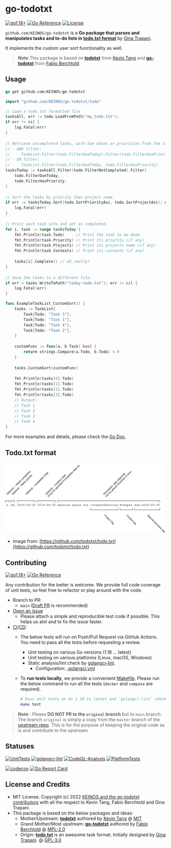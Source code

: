 <!-- markdownlint-disable MD033 MD050 -->
# go-todotxt

[![go1.18+](https://img.shields.io/badge/Go-1.18+-blue?logo=go)](https://github.com/KEINOS/go-todotxt/blob/main/.github/workflows/unit-tests.yml#L81 "Supported versions")
[![Go Reference](https://pkg.go.dev/badge/github.com/KEINOS/go-todotxt.svg)](https://pkg.go.dev/github.com/KEINOS/go-todotxt/todo "View document")
[![License](https://img.shields.io/github/license/KEINOS/go-todotxt)](https://github.com/KEINOS/go-todotxt/blob/master/LICENSE)

`github.com/KEINOS/go-todotxt` is a **Go package that parses and manipulates tasks and to-do lists in [todo.txt format](https://github.com/todotxt/todo.txt)** by [Gina Trapani](https://github.com/ginatrapani).

It implements the custom user sort functionality as well.

> __Note__ This package is based on [**todotxt**](https://github.com/1set/todotxt) from [Kevin Tang](https://github.com/vt128) and [**go-todotxt**](https://github.com/JamesClonk/go-todotxt) from [Fabio Berchtold](https://github.com/JamesClonk).

## Usage

```go
go get github.com/KEINOS/go-todotxt
```

```go
import "github.com/KEINOS/go-todotxt/todo"
```

```go
// Load a todo.txt formatted file
tasksAll, err := todo.LoadFromPath("my_todo.txt");
if err != nil {
    log.Fatal(err)
}

// Retrieve uncompleted tasks, with due dates or priorities from the task list.
// - AND filter:
//     TaskList.Filter(todo.FilterDueToday).Filter(todo.FilterHasPriority)
// - OR filter:
//     TaskList.Filter(todo.FilterDueToday, todo.FilterHasPriority)
tasksToday := tasksAll.Filter(todo.FilterNotCompleted).Filter(
    todo.FilterDueToday,
    todo.FilterHasPriority,
)

// Sort the tasks by priority then project name.
if err := tasksToday.Sort(todo.SortPriorityAsc, todo.SortProjectAsc); err != nil {
    log.Fatal(err)
}

// Print each task info and set as completed.
for i, task := range tasksToday {
    fmt.Println(task.Todo)     // Print the task to be done
    fmt.Println(task.Priority) // Print its priority (if any)
    fmt.Println(task.Projects) // Print its projects name (if any)
    fmt.Println(task.Contexts) // Print its contexts (if any)

    tasks[i].Complete() // oh really?
}

// Save the tasks to a different file.
if err = tasks.WriteToPath("today-todo.txt"); err != nil {
    log.Fatal(err)
}
```

```go
func ExampleTaskList_CustomSort() {
    tasks := TaskList{
        Task{Todo: "Task 3"},
        Task{Todo: "Task 1"},
        Task{Todo: "Task 4"},
        Task{Todo: "Task 2"},
    }

    customFunc := func(a, b Task) bool {
        return strings.Compare(a.Todo, b.Todo) < 0
    }

    tasks.CustomSort(customFunc)

    fmt.Println(tasks[0].Todo)
    fmt.Println(tasks[1].Todo)
    fmt.Println(tasks[2].Todo)
    fmt.Println(tasks[3].Todo)
    // Output:
    // Task 1
    // Task 2
    // Task 3
    // Task 4
}
```

For more examples and details, please check the [Go Doc](https://pkg.go.dev/github.com/KEINOS/go-todotxt/todo#pkg-examples).

## Todo.txt format

![](https://raw.githubusercontent.com/todotxt/todo.txt/master/description.svg)

- Image from: [https://github.com/todotxt/todo.txt](https://github.com/todotxt/todo.txt)

## Contributing

[![go1.18+](https://img.shields.io/badge/Go-1.18+-blue?logo=go)](https://github.com/KEINOS/go-todotxt/blob/main/.github/workflows/unit-tests.yml#L81 "Supported versions")
[![Go Reference](https://pkg.go.dev/badge/github.com/KEINOS/go-todotxt.svg)](https://pkg.go.dev/github.com/KEINOS/go-todotxt/todo "View document")

Any contribution for the better is welcome. We provide full code coverage of unit tests, so feel free to refactor or play around with the code.

- Branch to PR:
  - `main` ([Draft PR](https://github.blog/2019-02-14-introducing-draft-pull-requests/) is recommended)
- [Open an issue](https://github.com/KEINOS/go-todotxt/issues)
  - Please attach a simple and reproducible test code if possible. This helps us alot and to fix the issue faster.
- [CI](https://en.wikipedia.org/wiki/Continuous_integration)/[CD](https://en.wikipedia.org/wiki/Continuous_delivery):
  - The below tests will run on Push/Pull Request via GitHub Actions. You need to pass all the tests before requesting a review.
    - Unit testing on various Go versions (1.18 ... latest)
    - Unit testing on various platforms (Linux, macOS, Windows)
    - Static analysis/lint check by [golangci-lint](https://golangci-lint.run/).
      - Configuration: [.golangci.yml](./.golangci.yml)
  - To **run tests locally**, we provide a convenient [Makefile](./Makefile). Please run the below command to run all the tests (`docker` and `compose` are required).

    ```bash
    # Runs unit tests on Go 1.18 to latest and `golangci-lint` check.
    make test
    ```

> __Note__ : Please **DO NOT PR to the `original` branch** but to `main` branch. The branch `original` is simply a copy from the `master` branch of the [upstream repo](https://github.com/1set/todotxt). This is for the purpose of keeping the original code as is and contribute to the upstream.

## Statuses

[![UnitTests](https://github.com/KEINOS/go-todotxt/actions/workflows/unit-tests.yml/badge.svg)](https://github.com/KEINOS/go-todotxt/actions/workflows/unit-tests.yml)
[![golangci-lint](https://github.com/KEINOS/go-todotxt/actions/workflows/golangci-lint.yml/badge.svg)](https://github.com/KEINOS/go-todotxt/actions/workflows/golangci-lint.yml)
[![CodeQL-Analysis](https://github.com/KEINOS/go-todotxt/actions/workflows/codeQL-analysis.yml/badge.svg)](https://github.com/KEINOS/go-todotxt/actions/workflows/codeQL-analysis.yml)
[![PlatformTests](https://github.com/KEINOS/go-todotxt/actions/workflows/platform-tests.yml/badge.svg)](https://github.com/KEINOS/go-todotxt/actions/workflows/platform-tests.yml "Tests on Win, macOS and Linux")

[![codecov](https://codecov.io/gh/KEINOS/go-todotxt/branch/main/graph/badge.svg?token=JVY7WUeUFz)](https://codecov.io/gh/KEINOS/go-todotxt)
[![Go Report Card](https://goreportcard.com/badge/github.com/KEINOS/go-todotxt)](https://goreportcard.com/report/github.com/KEINOS/go-todotxt)

## License and Credits

- MIT License. Copyright (c) 2022 [KEINOS and the go-todotxt contributors](https://github.com/KEINOS/go-todotxt/graphs/contributors) with all the respect to Kevin Tang, Fabio Berchtold and Gina Trapani.
- This package is based on the below packages and ideas:
  - Mother/Upstream: [**todotxt**](https://github.com/1set/todotxt) authored by [Kevin Tang](https://github.com/vt128) @ [MIT](https://github.com/1set/todotxt/blob/master/LICENSE)
  - Grand Mother/Most upstream: [**go-todotxt**](https://github.com/JamesClonk/go-todotxt) authored by [Fabio Berchtold](https://github.com/JamesClonk) @ [MPL-2.0](https://github.com/JamesClonk/go-todotxt/blob/master/LICENSE)
  - Origin: [**todo.txt**](https://github.com/todotxt/todo.txt) is an awesome task format. Initially designed by [Gina Trapani](https://github.com/ginatrapani). @ [GPL-3.0](https://github.com/todotxt/todo.txt/blob/master/LICENSE)
